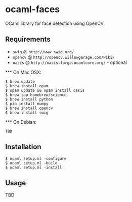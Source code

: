 ocaml-faces
=========

OCaml library for face detection using OpenCV


Requirements
------------
- `swig` @ `http://www.swig.org/`
- `opencv` @ `http://opencv.willowgarage.com/wiki/`
- `oasis` @ `http://oasis.forge.ocamlcore.org/` - optional


*** On Mac OSX:

```
$ brew update
$ brew install opam
$ opam update && opam install oasis
$ brew tap homebrew/science
$ brew install python
$ pip install numpy
$ brew install opencv
$ brew install swig
```

*** On Debian:

```
TBD
```


Installation
------------

```
$ ocaml setup.ml -configure
$ ocaml setup.ml -build
$ ocaml setup.ml -install
```

Usage
------------

TBD
